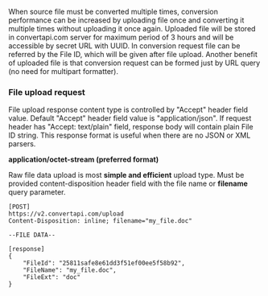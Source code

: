 When source file must be converted multiple times, conversion performance can be increased by uploading file once and converting it multiple times without uploading it once again. Uploaded file will be stored in convertapi.com server for maximum period of 3 hours and will be accessible by secret URL with UUID. In conversion request file can be referred by the File ID, which will be given after file upload. Another benefit of uploaded file is that conversion request can be formed just by URL query (no need for multipart formatter).

### File upload request

File upload response content type is controlled by "Accept" header field value. Default "Accept" header field value is "application/json". If request header has "Accept: text/plain" field, response body will contain plain File ID string. This response format is useful when there are no JSON or XML parsers.

**application/octet-stream (preferred format)**

Raw file data upload is most **simple and efficient** upload type. Must be provided content-disposition header field with the file name or **filename** query parameter.
```
[POST]
https://v2.convertapi.com/upload 
Content-Disposition: inline; filename="my_file.doc"

--FILE DATA--
```
```
[response]
{
    "FileId": "25811safe8e61dd3f51ef00ee5f58b92",
    "FileName": "my_file.doc",
    "FileExt": "doc"
}
```
